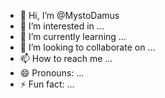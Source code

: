 - 👋 Hi, I’m @MystoDamus
- 👀 I’m interested in ...
- 🌱 I’m currently learning ...
- 💞️ I’m looking to collaborate on ...
- 📫 How to reach me ...
- 😄 Pronouns: ...
- ⚡ Fun fact: ...

<!---
MystoDamus/MystoDamus is a ✨ special ✨ repository because its `README.md` (this file) appears on your GitHub profile.
You can click the Preview link to take a look at your changes.
--->
